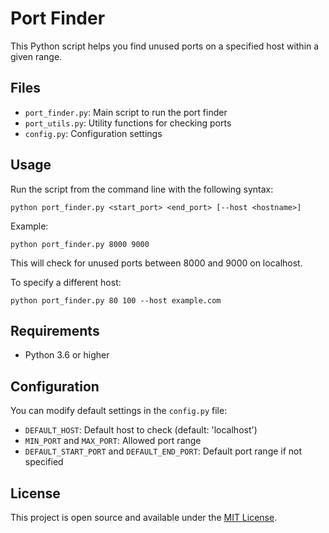 # Port Finder

This Python script helps you find unused ports on a specified host within a given range.

## Files

- `port_finder.py`: Main script to run the port finder
- `port_utils.py`: Utility functions for checking ports
- `config.py`: Configuration settings

## Usage

Run the script from the command line with the following syntax:

```
python port_finder.py <start_port> <end_port> [--host <hostname>]
```

Example:
```
python port_finder.py 8000 9000
```

This will check for unused ports between 8000 and 9000 on localhost.

To specify a different host:
```
python port_finder.py 80 100 --host example.com
```

## Requirements

- Python 3.6 or higher

## Configuration

You can modify default settings in the `config.py` file:

- `DEFAULT_HOST`: Default host to check (default: 'localhost')
- `MIN_PORT` and `MAX_PORT`: Allowed port range
- `DEFAULT_START_PORT` and `DEFAULT_END_PORT`: Default port range if not specified

## License

This project is open source and available under the [MIT License](LICENSE).
